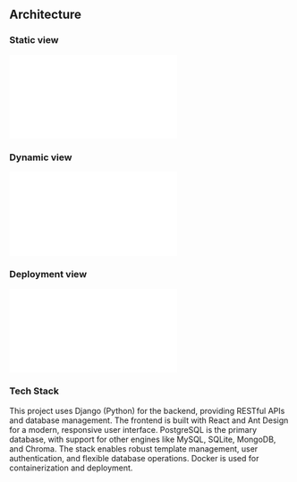 ## Architecture

### Static view

![static-view](./static-view/static-view.md)

### Dynamic view

![dynamic-view](./dynamic-view/dynamic-view.md)

### Deployment view

![deployment-view](./deployment-view/deployment-view.md)

### Tech Stack

This project uses Django (Python) for the backend, providing RESTful APIs and database management. The frontend is built with React and Ant Design for a modern, responsive user interface. PostgreSQL is the primary database, with support for other engines like MySQL, SQLite, MongoDB, and Chroma. The stack enables robust template management, user authentication, and flexible database operations. Docker is used for containerization and deployment.
